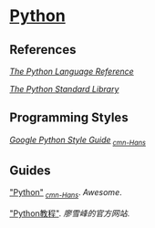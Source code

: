 # [Python](https://python.org)

## References

[*The Python Language Reference*](https://docs.python.org/3/reference)

[*The Python Standard Library*](https://docs.python.org/3/library)

## Programming Styles

[*Google Python Style Guide*](https://google.github.io/styleguide/pyguide)<sub> [*cmn-Hans*](http://zh-google-styleguide.readthedocs.org)</sub>

## Guides

["Python"](https://awesome-python.com)<sub> [*cmn-Hans*](http://python.jobbole.com/84464)</sub>. *Awesome*.

["Python教程"](https://www.liaoxuefeng.com/wiki/0014316089557264a6b348958f449949df42a6d3a2e542c000). *廖雪峰的官方网站*.
